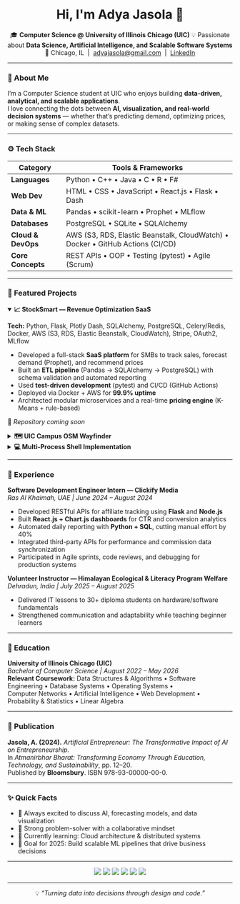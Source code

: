 <h1 align="center">Hi, I'm Adya Jasola 👋</h1>

<p align="center">
🎓 <b>Computer Science @ University of Illinois Chicago (UIC)</b>  
💡 Passionate about <b>Data Science, Artificial Intelligence, and Scalable Software Systems</b>  
📍 Chicago, IL &nbsp;|&nbsp; <a href="mailto:adyajasola@gmail.com">adyajasola@gmail.com</a> &nbsp;|&nbsp; <a href="https://linkedin.com/in/adyajasola">LinkedIn</a>
</p>

---

### 🧠 About Me
I’m a Computer Science student at UIC who enjoys building **data-driven, analytical, and scalable applications**.  
I love connecting the dots between **AI, visualization, and real-world decision systems** — whether that’s predicting demand, optimizing prices, or making sense of complex datasets.

---

### ⚙️ Tech Stack
| Category | Tools & Frameworks |
|-----------|--------------------|
| **Languages** | Python • C++ • Java • C • R • F# |
| **Web Dev** | HTML • CSS • JavaScript • React.js • Flask • Dash |
| **Data & ML** | Pandas • scikit-learn • Prophet • MLflow |
| **Databases** | PostgreSQL • SQLite • SQLAlchemy |
| **Cloud & DevOps** | AWS (S3, RDS, Elastic Beanstalk, CloudWatch) • Docker • GitHub Actions (CI/CD) |
| **Core Concepts** | REST APIs • OOP • Testing (pytest) • Agile (Scrum) |

---

### 🚀 Featured Projects

<details open>
<summary><b>📈 StockSmart — Revenue Optimization SaaS</b></summary>

**Tech:** Python, Flask, Plotly Dash, SQLAlchemy, PostgreSQL, Celery/Redis, Docker, AWS (S3, RDS, Elastic Beanstalk, CloudWatch), Stripe, OAuth2, MLflow  

- Developed a full-stack **SaaS platform** for SMBs to track sales, forecast demand (Prophet), and recommend prices  
- Built an **ETL pipeline** (Pandas → SQLAlchemy → PostgreSQL) with schema validation and automated reporting  
- Used **test-driven development** (pytest) and CI/CD (GitHub Actions)  
- Deployed via Docker + AWS for **99.9% uptime**  
- Architected modular microservices and a real-time **pricing engine** (K-Means + rule-based)  

🔗 *Repository coming soon*
</details>

<details>
<summary><b>🗺️ UIC Campus OSM Wayfinder</b></summary>

**Tech:** C++, TinyXML2, Dijkstra’s Algorithm  
- Built a CLI navigation tool that computes the **shortest walking routes** across UIC’s campus  
- Parsed OpenStreetMap XML data with TinyXML2  
- Implemented **Dijkstra’s Algorithm** for route optimization  
</details>

<details>
<summary><b>💻 Multi-Process Shell Implementation</b></summary>

**Tech:** C, Linux, System Calls (fork, exec, wait), Pipes  
- Created a Unix-like shell supporting command execution, I/O redirection, and pipelining  
- Used **fork(), execvp(), waitpid()** for process creation and synchronization  
</details>

---

### 💼 Experience

**Software Development Engineer Intern — Clickify Media**  
*Ras Al Khaimah, UAE | June 2024 – August 2024*  
- Developed RESTful APIs for affiliate tracking using **Flask** and **Node.js**  
- Built **React.js + Chart.js dashboards** for CTR and conversion analytics  
- Automated daily reporting with **Python + SQL**, cutting manual effort by 40%  
- Integrated third-party APIs for performance and commission data synchronization  
- Participated in Agile sprints, code reviews, and debugging for production systems  

**Volunteer Instructor — Himalayan Ecological & Literacy Program Welfare**  
*Dehradun, India | July 2025 – August 2025*  
- Delivered IT lessons to 30+ diploma students on hardware/software fundamentals  
- Strengthened communication and adaptability while teaching beginner learners  

---

### 📘 Education
**University of Illinois Chicago (UIC)**  
*Bachelor of Computer Science | August 2022 – May 2026*  
**Relevant Coursework:** Data Structures & Algorithms • Software Engineering • Database Systems • Operating Systems •  
Computer Networks • Artificial Intelligence • Web Development • Probability & Statistics • Linear Algebra

---

### 🧾 Publication
**Jasola, A. (2024).** *Artificial Entrepreneur: The Transformative Impact of AI on Entrepreneurship.*  
In *Atmanirbhar Bharat: Transforming Economy Through Education, Technology, and Sustainability*, pp. 12–20.  
Published by **Bloomsbury**. ISBN 978-93-00000-00-0.

---

### ✨ Quick Facts
- 💬 Always excited to discuss AI, forecasting models, and data visualization  
- 🧩 Strong problem-solver with a collaborative mindset  
- 🧠 Currently learning: Cloud architecture & distributed systems  
- 🎯 Goal for 2025: Build scalable ML pipelines that drive business decisions  

---

<p align="center">
<img src="https://img.shields.io/badge/-Python-3776AB?logo=python&logoColor=white" />
<img src="https://img.shields.io/badge/-Flask-000000?logo=flask&logoColor=white" />
<img src="https://img.shields.io/badge/-AWS-232F3E?logo=amazonaws&logoColor=white" />
<img src="https://img.shields.io/badge/-Docker-2496ED?logo=docker&logoColor=white" />
<img src="https://img.shields.io/badge/-PostgreSQL-336791?logo=postgresql&logoColor=white" />
<img src="https://img.shields.io/badge/-React-61DAFB?logo=react&logoColor=black" />
</p>

---

<p align="center">💡 <i>“Turning data into decisions through design and code.”</i></p>
